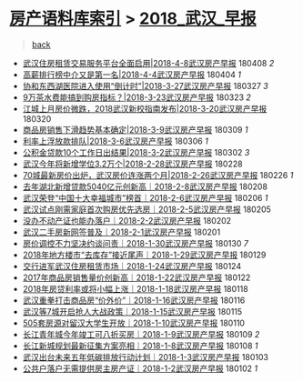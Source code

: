 [房产语料库索引](../../README.md)  > [2018_武汉_早报](2018_武汉_早报.md)
====
> [back](../README.md)

- [武汉住房租赁交易服务平台全面启用|2018-4-8武汉房产早报](http://jkwz.applinzi.com/ittc/7089518437384848401.html#%E6%AD%A6%E6%B1%89%E4%BD%8F%E6%88%BF%E7%A7%9F%E8%B5%81%E4%BA%A4%E6%98%93%E6%9C%8D%E5%8A%A1%E5%B9%B3%E5%8F%B0%E5%85%A8%E9%9D%A2%E5%90%AF%E7%94%A8%7C2018-4-8%E6%AD%A6%E6%B1%89%E6%88%BF%E4%BA%A7%E6%97%A9%E6%8A%A5) 180408 *2* 
- [高薪排行榜中介又是第一名|2018-4-4武汉房产早报](http://jkwz.applinzi.com/ittc/7088031900906292235.html#%E9%AB%98%E8%96%AA%E6%8E%92%E8%A1%8C%E6%A6%9C%E4%B8%AD%E4%BB%8B%E5%8F%88%E6%98%AF%E7%AC%AC%E4%B8%80%E5%90%8D%7C2018-4-4%E6%AD%A6%E6%B1%89%E6%88%BF%E4%BA%A7%E6%97%A9%E6%8A%A5) 180404 *1* 
- [协和东西湖医院进入使用“倒计时”|2018-3-27武汉房产早报](http://jkwz.applinzi.com/ittc/7085064180615087114.html#%E5%8D%8F%E5%92%8C%E4%B8%9C%E8%A5%BF%E6%B9%96%E5%8C%BB%E9%99%A2%E8%BF%9B%E5%85%A5%E4%BD%BF%E7%94%A8%E2%80%9C%E5%80%92%E8%AE%A1%E6%97%B6%E2%80%9D%7C2018-3-27%E6%AD%A6%E6%B1%89%E6%88%BF%E4%BA%A7%E6%97%A9%E6%8A%A5) 180327 *3* 
- [9万茶水费能搞到购房指标？|2018-3-23武汉房产早报](http://jkwz.applinzi.com/ittc/7083581524975027207.html#9%E4%B8%87%E8%8C%B6%E6%B0%B4%E8%B4%B9%E8%83%BD%E6%90%9E%E5%88%B0%E8%B4%AD%E6%88%BF%E6%8C%87%E6%A0%87%EF%BC%9F%7C2018-3-23%E6%AD%A6%E6%B1%89%E6%88%BF%E4%BA%A7%E6%97%A9%E6%8A%A5) 180323 *2* 
- [江城上月房价微跌，2018武汉新校指南发布|2018-3-20武汉房产早报](http://jkwz.applinzi.com/ittc/7082468862056727562.html#%E6%B1%9F%E5%9F%8E%E4%B8%8A%E6%9C%88%E6%88%BF%E4%BB%B7%E5%BE%AE%E8%B7%8C%EF%BC%8C2018%E6%AD%A6%E6%B1%89%E6%96%B0%E6%A0%A1%E6%8C%87%E5%8D%97%E5%8F%91%E5%B8%83%7C2018-3-20%E6%AD%A6%E6%B1%89%E6%88%BF%E4%BA%A7%E6%97%A9%E6%8A%A5) 180320  
- [商品房销售下滑趋势基本确定|2018-3-9武汉房产早报](http://jkwz.applinzi.com/ittc/7078390303457543174.html#%E5%95%86%E5%93%81%E6%88%BF%E9%94%80%E5%94%AE%E4%B8%8B%E6%BB%91%E8%B6%8B%E5%8A%BF%E5%9F%BA%E6%9C%AC%E7%A1%AE%E5%AE%9A%7C2018-3-9%E6%AD%A6%E6%B1%89%E6%88%BF%E4%BA%A7%E6%97%A9%E6%8A%A5) 180309 *1* 
- [利率上浮放款排队|2018-3-6武汉房产早报](http://jkwz.applinzi.com/ittc/7077275755732272138.html#%E5%88%A9%E7%8E%87%E4%B8%8A%E6%B5%AE%E6%94%BE%E6%AC%BE%E6%8E%92%E9%98%9F%7C2018-3-6%E6%AD%A6%E6%B1%89%E6%88%BF%E4%BA%A7%E6%97%A9%E6%8A%A5) 180306 *1* 
- [公积金贷款10个工作日出结果|2018-3-2武汉房产早报](http://jkwz.applinzi.com/ittc/7075786584672961553.html#%E5%85%AC%E7%A7%AF%E9%87%91%E8%B4%B7%E6%AC%BE10%E4%B8%AA%E5%B7%A5%E4%BD%9C%E6%97%A5%E5%87%BA%E7%BB%93%E6%9E%9C%7C2018-3-2%E6%AD%A6%E6%B1%89%E6%88%BF%E4%BA%A7%E6%97%A9%E6%8A%A5) 180302 *3* 
- [武汉今年将新增学位3.2万个|2018-2-28武汉房产早报](http://jkwz.applinzi.com/ittc/7075049872061629446.html#%E6%AD%A6%E6%B1%89%E4%BB%8A%E5%B9%B4%E5%B0%86%E6%96%B0%E5%A2%9E%E5%AD%A6%E4%BD%8D3.2%E4%B8%87%E4%B8%AA%7C2018-2-28%E6%AD%A6%E6%B1%89%E6%88%BF%E4%BA%A7%E6%97%A9%E6%8A%A5) 180228  
- [70城最新房价出炉，武汉房价连涨两个月|2018-2-26武汉房产早报](http://jkwz.applinzi.com/ittc/7074312289631339537.html#70%E5%9F%8E%E6%9C%80%E6%96%B0%E6%88%BF%E4%BB%B7%E5%87%BA%E7%82%89%EF%BC%8C%E6%AD%A6%E6%B1%89%E6%88%BF%E4%BB%B7%E8%BF%9E%E6%B6%A8%E4%B8%A4%E4%B8%AA%E6%9C%88%7C2018-2-26%E6%AD%A6%E6%B1%89%E6%88%BF%E4%BA%A7%E6%97%A9%E6%8A%A5) 180226 *1* 
- [去年湖北新增贷款5040亿元创新高｜2018-2-8武汉房产早报](http://jkwz.applinzi.com/ittc/7067622585859064842.html#%E5%8E%BB%E5%B9%B4%E6%B9%96%E5%8C%97%E6%96%B0%E5%A2%9E%E8%B4%B7%E6%AC%BE5040%E4%BA%BF%E5%85%83%E5%88%9B%E6%96%B0%E9%AB%98%EF%BD%9C2018-2-8%E6%AD%A6%E6%B1%89%E6%88%BF%E4%BA%A7%E6%97%A9%E6%8A%A5) 180208  
- [武汉荣登“中国十大幸福城市”榜首｜2018-2-6武汉房产早报](http://jkwz.applinzi.com/ittc/7066884807458292746.html#%E6%AD%A6%E6%B1%89%E8%8D%A3%E7%99%BB%E2%80%9C%E4%B8%AD%E5%9B%BD%E5%8D%81%E5%A4%A7%E5%B9%B8%E7%A6%8F%E5%9F%8E%E5%B8%82%E2%80%9D%E6%A6%9C%E9%A6%96%EF%BD%9C2018-2-6%E6%AD%A6%E6%B1%89%E6%88%BF%E4%BA%A7%E6%97%A9%E6%8A%A5) 180206 *1* 
- [武汉试点刚需家庭首次购房优先选房｜2018-2-5武汉房产早报](http://jkwz.applinzi.com/ittc/7066514839562617867.html#%E6%AD%A6%E6%B1%89%E8%AF%95%E7%82%B9%E5%88%9A%E9%9C%80%E5%AE%B6%E5%BA%AD%E9%A6%96%E6%AC%A1%E8%B4%AD%E6%88%BF%E4%BC%98%E5%85%88%E9%80%89%E6%88%BF%EF%BD%9C2018-2-5%E6%AD%A6%E6%B1%89%E6%88%BF%E4%BA%A7%E6%97%A9%E6%8A%A5) 180205  
- [没办不动产证也能办落户｜2018-2-2武汉房产早报](http://jkwz.applinzi.com/ittc/7065400970307961866.html#%E6%B2%A1%E5%8A%9E%E4%B8%8D%E5%8A%A8%E4%BA%A7%E8%AF%81%E4%B9%9F%E8%83%BD%E5%8A%9E%E8%90%BD%E6%88%B7%EF%BD%9C2018-2-2%E6%AD%A6%E6%B1%89%E6%88%BF%E4%BA%A7%E6%97%A9%E6%8A%A5) 180202  
- [武汉二手房新网签普及｜2018-2-1武汉房产早报](http://jkwz.applinzi.com/ittc/7065024740408689681.html#%E6%AD%A6%E6%B1%89%E4%BA%8C%E6%89%8B%E6%88%BF%E6%96%B0%E7%BD%91%E7%AD%BE%E6%99%AE%E5%8F%8A%EF%BD%9C2018-2-1%E6%AD%A6%E6%B1%89%E6%88%BF%E4%BA%A7%E6%97%A9%E6%8A%A5) 180201  
- [房价调控不力坚决约谈问责｜2018-1-30武汉房产早报](http://jkwz.applinzi.com/ittc/7064287737094341638.html#%E6%88%BF%E4%BB%B7%E8%B0%83%E6%8E%A7%E4%B8%8D%E5%8A%9B%E5%9D%9A%E5%86%B3%E7%BA%A6%E8%B0%88%E9%97%AE%E8%B4%A3%EF%BD%9C2018-1-30%E6%AD%A6%E6%B1%89%E6%88%BF%E4%BA%A7%E6%97%A9%E6%8A%A5) 180130 *7* 
- [2018年地方楼市“去库存”接近尾声｜2018-1-29武汉房产早报](http://jkwz.applinzi.com/ittc/7063915031823909905.html#2018%E5%B9%B4%E5%9C%B0%E6%96%B9%E6%A5%BC%E5%B8%82%E2%80%9C%E5%8E%BB%E5%BA%93%E5%AD%98%E2%80%9D%E6%8E%A5%E8%BF%91%E5%B0%BE%E5%A3%B0%EF%BD%9C2018-1-29%E6%AD%A6%E6%B1%89%E6%88%BF%E4%BA%A7%E6%97%A9%E6%8A%A5) 180129  
- [交行进军武汉住房租赁市场｜2018-1-24武汉房产早报](http://jkwz.applinzi.com/ittc/7062061474489304070.html#%E4%BA%A4%E8%A1%8C%E8%BF%9B%E5%86%9B%E6%AD%A6%E6%B1%89%E4%BD%8F%E6%88%BF%E7%A7%9F%E8%B5%81%E5%B8%82%E5%9C%BA%EF%BD%9C2018-1-24%E6%AD%A6%E6%B1%89%E6%88%BF%E4%BA%A7%E6%97%A9%E6%8A%A5) 180124  
- [2017年商品房销售量价创新高｜2018-1-22武汉房产早报](http://jkwz.applinzi.com/ittc/7061320126270276614.html#2017%E5%B9%B4%E5%95%86%E5%93%81%E6%88%BF%E9%94%80%E5%94%AE%E9%87%8F%E4%BB%B7%E5%88%9B%E6%96%B0%E9%AB%98%EF%BD%9C2018-1-22%E6%AD%A6%E6%B1%89%E6%88%BF%E4%BA%A7%E6%97%A9%E6%8A%A5) 180122  
- [2018年房贷利率或将小幅上涨｜2018-1-18武汉房产早报](http://jkwz.applinzi.com/ittc/7059833188350690310.html#2018%E5%B9%B4%E6%88%BF%E8%B4%B7%E5%88%A9%E7%8E%87%E6%88%96%E5%B0%86%E5%B0%8F%E5%B9%85%E4%B8%8A%E6%B6%A8%EF%BD%9C2018-1-18%E6%AD%A6%E6%B1%89%E6%88%BF%E4%BA%A7%E6%97%A9%E6%8A%A5) 180118  
- [武汉重拳打击商品房“价外价”｜2018-1-16武汉房产早报](http://jkwz.applinzi.com/ittc/7059091240723678219.html#%E6%AD%A6%E6%B1%89%E9%87%8D%E6%8B%B3%E6%89%93%E5%87%BB%E5%95%86%E5%93%81%E6%88%BF%E2%80%9C%E4%BB%B7%E5%A4%96%E4%BB%B7%E2%80%9D%EF%BD%9C2018-1-16%E6%AD%A6%E6%B1%89%E6%88%BF%E4%BA%A7%E6%97%A9%E6%8A%A5) 180116  
- [武汉等7城开启抢人大战政策｜2018-1-15武汉房产早报](http://jkwz.applinzi.com/ittc/7058721881220187146.html#%E6%AD%A6%E6%B1%89%E7%AD%897%E5%9F%8E%E5%BC%80%E5%90%AF%E6%8A%A2%E4%BA%BA%E5%A4%A7%E6%88%98%E6%94%BF%E7%AD%96%EF%BD%9C2018-1-15%E6%AD%A6%E6%B1%89%E6%88%BF%E4%BA%A7%E6%97%A9%E6%8A%A5) 180115  
- [505套房源对留汉大学生开放｜2018-1-10武汉房产早报](http://jkwz.applinzi.com/ittc/7056865057676198923.html#505%E5%A5%97%E6%88%BF%E6%BA%90%E5%AF%B9%E7%95%99%E6%B1%89%E5%A4%A7%E5%AD%A6%E7%94%9F%E5%BC%80%E6%94%BE%EF%BD%9C2018-1-10%E6%AD%A6%E6%B1%89%E6%88%BF%E4%BA%A7%E6%97%A9%E6%8A%A5) 180110  
- [长江青年城今年竣工可八折买房｜2018-1-9武汉房产早报](http://jkwz.applinzi.com/ittc/7056496791405462538.html#%E9%95%BF%E6%B1%9F%E9%9D%92%E5%B9%B4%E5%9F%8E%E4%BB%8A%E5%B9%B4%E7%AB%A3%E5%B7%A5%E5%8F%AF%E5%85%AB%E6%8A%98%E4%B9%B0%E6%88%BF%EF%BD%9C2018-1-9%E6%AD%A6%E6%B1%89%E6%88%BF%E4%BA%A7%E6%97%A9%E6%8A%A5) 180109 *2* 
- [长江新城规划最新征集方案亮相｜2018-1-8武汉房产早报](http://jkwz.applinzi.com/ittc/7056122953937191953.html#%E9%95%BF%E6%B1%9F%E6%96%B0%E5%9F%8E%E8%A7%84%E5%88%92%E6%9C%80%E6%96%B0%E5%BE%81%E9%9B%86%E6%96%B9%E6%A1%88%E4%BA%AE%E7%9B%B8%EF%BD%9C2018-1-8%E6%AD%A6%E6%B1%89%E6%88%BF%E4%BA%A7%E6%97%A9%E6%8A%A5) 180108 *1* 
- [武汉出台未来五年低碳排放行动计划｜2018-1-3武汉房产早报](http://jkwz.applinzi.com/ittc/7054268769860322315.html#%E6%AD%A6%E6%B1%89%E5%87%BA%E5%8F%B0%E6%9C%AA%E6%9D%A5%E4%BA%94%E5%B9%B4%E4%BD%8E%E7%A2%B3%E6%8E%92%E6%94%BE%E8%A1%8C%E5%8A%A8%E8%AE%A1%E5%88%92%EF%BD%9C2018-1-3%E6%AD%A6%E6%B1%89%E6%88%BF%E4%BA%A7%E6%97%A9%E6%8A%A5) 180103  
- [公共户落户无需提供房主房产证｜2018-1-2武汉房产早报](http://jkwz.applinzi.com/ittc/7053897885211427856.html#%E5%85%AC%E5%85%B1%E6%88%B7%E8%90%BD%E6%88%B7%E6%97%A0%E9%9C%80%E6%8F%90%E4%BE%9B%E6%88%BF%E4%B8%BB%E6%88%BF%E4%BA%A7%E8%AF%81%EF%BD%9C2018-1-2%E6%AD%A6%E6%B1%89%E6%88%BF%E4%BA%A7%E6%97%A9%E6%8A%A5) 180102 *1* 
